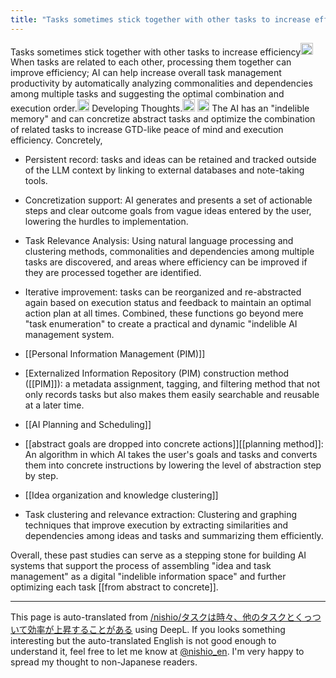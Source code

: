 ```yaml
---
title: "Tasks sometimes stick together with other tasks to increase efficiency"
---
```


Tasks sometimes stick together with other tasks to increase efficiency<img src='https://scrapbox.io/api/pages/nishio-en/nishio/icon' alt='nishio.icon' height="19.5"/>
When tasks are related to each other, processing them together can improve efficiency; AI can help increase overall task management productivity by automatically analyzing commonalities and dependencies among multiple tasks and suggesting the optimal combination and execution order.<img src='https://scrapbox.io/api/pages/nishio-en/o1 Pro/icon' alt='o1 Pro.icon' height="19.5"/>
Developing Thoughts.<img src='https://scrapbox.io/api/pages/nishio-en/nishio/icon' alt='nishio.icon' height="19.5"/>
<img src='https://scrapbox.io/api/pages/nishio-en/o1 Pro/icon' alt='o1 Pro.icon' height="19.5"/>
The AI has an "indelible memory" and can concretize abstract tasks and optimize the combination of related tasks to increase GTD-like peace of mind and execution efficiency. Concretely,
- Persistent record: tasks and ideas can be retained and tracked outside of the LLM context by linking to external databases and note-taking tools.
- Concretization support: AI generates and presents a set of actionable steps and clear outcome goals from vague ideas entered by the user, lowering the hurdles to implementation.
- Task Relevance Analysis: Using natural language processing and clustering methods, commonalities and dependencies among multiple tasks are discovered, and areas where efficiency can be improved if they are processed together are identified.
- Iterative improvement: tasks can be reorganized and re-abstracted again based on execution status and feedback to maintain an optimal action plan at all times.
Combined, these functions go beyond mere "task enumeration" to create a practical and dynamic "indelible AI management system.


- [[Personal Information Management (PIM)]]
- [Externalized Information Repository (PIM) construction method ([[PIM]]): a metadata assignment, tagging, and filtering method that not only records tasks but also makes them easily searchable and reusable at a later time.
- [[AI Planning and Scheduling]]
- [[abstract goals are dropped into concrete actions]][[planning method]]: An algorithm in which AI takes the user's goals and tasks and converts them into concrete instructions by lowering the level of abstraction step by step.
- [[Idea organization and knowledge clustering]]
- Task clustering and relevance extraction: Clustering and graphing techniques that improve execution by extracting similarities and dependencies among ideas and tasks and summarizing them efficiently.

Overall, these past studies can serve as a stepping stone for building AI systems that support the process of assembling "idea and task management" as a digital "indelible information space" and further optimizing each task [[from abstract to concrete]].

---
This page is auto-translated from [/nishio/タスクは時々、他のタスクとくっついて効率が上昇することがある](https://scrapbox.io/nishio/タスクは時々、他のタスクとくっついて効率が上昇することがある) using DeepL. If you looks something interesting but the auto-translated English is not good enough to understand it, feel free to let me know at [@nishio_en](https://twitter.com/nishio_en). I'm very happy to spread my thought to non-Japanese readers.